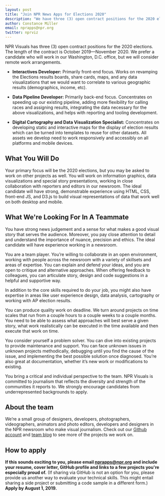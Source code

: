 ```yaml
---
layout: post
title: "Join NPR News Apps for Elections 2020"
description: "We have three (3) open contract positions for the 2020 elections: interactives developer, data pipeline developer and digital cartographer/data visualization specialist."
author: Constance Miller
email: nprapps@npr.org
twitter: nprviz
---
```


NPR Visuals has three (3) open contract positions for the 2020 elections. The length of the contract is October 2019—November 2020. We prefer a candidate who will work in our Washington, D.C. office, but we will consider remote work arrangements.

* **Interactives Developer:** Primarily front-end focus. Works on revamping the Elections results boards, share cards, maps, and any data visualizations that we would want to correlate to various geographic results (demographics, income, etc).

* **Data Pipeline Developer:** Primarily back-end focus. Concentrates on speeding up our existing pipeline, adding more flexibility for calling races and assigning results, integrating the data necessary for the above visualizations, and helps with reporting and tooling development.

* **Digital Cartography and Data Visualization Specialist:** Concentrates on developing static and interactive maps for the display of election results which can be turned into templates to reuse for other datasets. All assets we develop need to work responsively and accessibly on all platforms and mobile devices.

## What You Will Do

Your primary focus will be the 2020 elections, but you may be asked to work on other projects as well. You will work on information graphics, data visualizations and special story presentations, working in close collaboration with reporters and editors in our newsroom. The ideal candidate will have strong, demonstrable experience using HTML, CSS, front-end JS, and D3.js to build visual representations of data that work well on both desktop and mobile.

## What We're Looking For In A Teammate

You have strong news judgement and a sense for what makes a good visual story that serves the audience. Moreover, you pay close attention to detail and understand the importance of nuance, precision and ethics. The ideal candidate will have experience working in a newsroom.

You are a team player. You’re willing to collaborate in an open environment, working with people across the newsroom with a variety of skillsets and areas of expertise. You can explain and defend your ideas, and you are open to critique and alternative approaches. When offering feedback to colleagues, you can articulate story, design and code suggestions in a helpful and supportive way.

In addition to the core skills required to do your job, you might also have expertise in areas like user experience design, data analysis, cartography or working with AP election results.

You can produce quality work on deadline. We turn around projects on time scales that run from a couple hours to a couple weeks to a couple months. You need to be able to assess what approaches will best serve a given story, what work realistically can be executed in the time available and then execute that work on time.

You consider yourself a problem solver. You can dive into existing projects to provide maintenance and support. You can face unknown issues in unknown projects methodically, debugging until you find the cause of the issue, and implementing the best possible solution once diagnosed. You’re also great at documentation, whether it’s new work or modifications to existing.

You bring a critical and individual perspective to the team. NPR Visuals is committed to journalism that reflects the diversity and strength of the communities it reports to. We strongly encourage candidates from underrepresented backgrounds to apply.

## About the team

We’re a small group of designers, developers, photographers, videographers, animators and photo editors, developers and designers in the NPR newsroom who make visual journalism. Check out our [Github account](https://github.com/nprapps) and [team blog](https://blog.apps.npr.org/) to see more of the projects we work on.

## How to apply

**If this sounds exciting to you, please email [nprapps@npr.org](mailto:nprapps@npr.org) and include your resume, cover letter, GitHub profile and links to a few projects you're especially proud of.** (If sharing via GitHub is not an option for you, please provide us another way to evaluate your technical skills. This might entail sharing a side project or submitting a code sample in a different form.) **Apply by August 1, 2019.**
